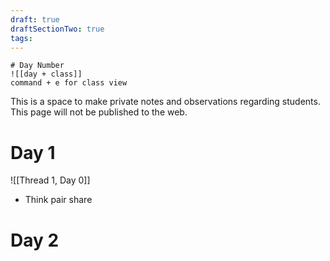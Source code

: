```yaml
---
draft: true
draftSectionTwo: true
tags:
---
```

```
# Day Number
![[day + class]]
command + e for class view
```

This is a space to make private notes and observations regarding students. This page will not be published to the web.

# Day 1

![[Thread 1, Day 0]]

- Think pair share

# Day 2
